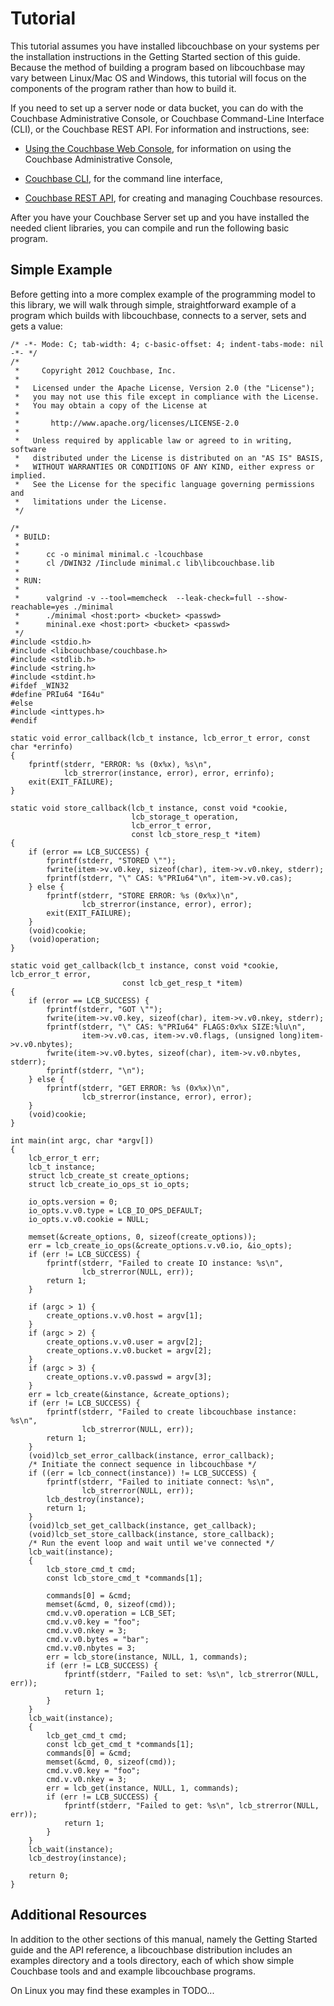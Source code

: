 # Tutorial

This tutorial assumes you have installed libcouchbase on your systems per the
installation instructions in the Getting Started section of this guide. Because
the method of building a program based on libcouchbase may vary between
Linux/Mac OS and Windows, this tutorial will focus on the components of the
program rather than how to build it.

If you need to set up a server node or data bucket, you can do with the
Couchbase Administrative Console, or Couchbase Command-Line Interface (CLI), or
the Couchbase REST API. For information and instructions, see:

 * [Using the Couchbase Web
   Console](http://www.couchbase.com/docs/couchbase-manual-1.8/couchbase-introduction.html),
   for information on using the Couchbase Administrative Console,

 * [Couchbase
   CLI](http://www.couchbase.com/docs/couchbase-manual-1.8/couchbase-admin-web-console.html),
   for the command line interface,

 * [Couchbase REST
   API](http://www.couchbase.com/docs/couchbase-manual-1.8/couchbase-admin-restapi.html),
   for creating and managing Couchbase resources.

After you have your Couchbase Server set up and you have installed the needed
client libraries, you can compile and run the following basic program.

<a id="simple_example"></a>

## Simple Example

Before getting into a more complex example of the programming model to this
library, we will walk through simple, straightforward example of a program which
builds with libcouchbase, connects to a server, sets and gets a value:


```
/* -*- Mode: C; tab-width: 4; c-basic-offset: 4; indent-tabs-mode: nil -*- */
/*
 *     Copyright 2012 Couchbase, Inc.
 *
 *   Licensed under the Apache License, Version 2.0 (the "License");
 *   you may not use this file except in compliance with the License.
 *   You may obtain a copy of the License at
 *
 *       http://www.apache.org/licenses/LICENSE-2.0
 *
 *   Unless required by applicable law or agreed to in writing, software
 *   distributed under the License is distributed on an "AS IS" BASIS,
 *   WITHOUT WARRANTIES OR CONDITIONS OF ANY KIND, either express or implied.
 *   See the License for the specific language governing permissions and
 *   limitations under the License.
 */

/*
 * BUILD:
 *
 *      cc -o minimal minimal.c -lcouchbase
 *      cl /DWIN32 /Iinclude minimal.c lib\libcouchbase.lib
 *
 * RUN:
 *
 *      valgrind -v --tool=memcheck  --leak-check=full --show-reachable=yes ./minimal
 *      ./minimal <host:port> <bucket> <passwd>
 *      mininal.exe <host:port> <bucket> <passwd>
 */
#include <stdio.h>
#include <libcouchbase/couchbase.h>
#include <stdlib.h>
#include <string.h>
#include <stdint.h>
#ifdef _WIN32
#define PRIu64 "I64u"
#else
#include <inttypes.h>
#endif

static void error_callback(lcb_t instance, lcb_error_t error, const char *errinfo)
{
    fprintf(stderr, "ERROR: %s (0x%x), %s\n",
            lcb_strerror(instance, error), error, errinfo);
    exit(EXIT_FAILURE);
}

static void store_callback(lcb_t instance, const void *cookie,
                           lcb_storage_t operation,
                           lcb_error_t error,
                           const lcb_store_resp_t *item)
{
    if (error == LCB_SUCCESS) {
        fprintf(stderr, "STORED \"");
        fwrite(item->v.v0.key, sizeof(char), item->v.v0.nkey, stderr);
        fprintf(stderr, "\" CAS: %"PRIu64"\n", item->v.v0.cas);
    } else {
        fprintf(stderr, "STORE ERROR: %s (0x%x)\n",
                lcb_strerror(instance, error), error);
        exit(EXIT_FAILURE);
    }
    (void)cookie;
    (void)operation;
}

static void get_callback(lcb_t instance, const void *cookie, lcb_error_t error,
                         const lcb_get_resp_t *item)
{
    if (error == LCB_SUCCESS) {
        fprintf(stderr, "GOT \"");
        fwrite(item->v.v0.key, sizeof(char), item->v.v0.nkey, stderr);
        fprintf(stderr, "\" CAS: %"PRIu64" FLAGS:0x%x SIZE:%lu\n",
                item->v.v0.cas, item->v.v0.flags, (unsigned long)item->v.v0.nbytes);
        fwrite(item->v.v0.bytes, sizeof(char), item->v.v0.nbytes, stderr);
        fprintf(stderr, "\n");
    } else {
        fprintf(stderr, "GET ERROR: %s (0x%x)\n",
                lcb_strerror(instance, error), error);
    }
    (void)cookie;
}

int main(int argc, char *argv[])
{
    lcb_error_t err;
    lcb_t instance;
    struct lcb_create_st create_options;
    struct lcb_create_io_ops_st io_opts;

    io_opts.version = 0;
    io_opts.v.v0.type = LCB_IO_OPS_DEFAULT;
    io_opts.v.v0.cookie = NULL;

    memset(&create_options, 0, sizeof(create_options));
    err = lcb_create_io_ops(&create_options.v.v0.io, &io_opts);
    if (err != LCB_SUCCESS) {
        fprintf(stderr, "Failed to create IO instance: %s\n",
                lcb_strerror(NULL, err));
        return 1;
    }

    if (argc > 1) {
        create_options.v.v0.host = argv[1];
    }
    if (argc > 2) {
        create_options.v.v0.user = argv[2];
        create_options.v.v0.bucket = argv[2];
    }
    if (argc > 3) {
        create_options.v.v0.passwd = argv[3];
    }
    err = lcb_create(&instance, &create_options);
    if (err != LCB_SUCCESS) {
        fprintf(stderr, "Failed to create libcouchbase instance: %s\n",
                lcb_strerror(NULL, err));
        return 1;
    }
    (void)lcb_set_error_callback(instance, error_callback);
    /* Initiate the connect sequence in libcouchbase */
    if ((err = lcb_connect(instance)) != LCB_SUCCESS) {
        fprintf(stderr, "Failed to initiate connect: %s\n",
                lcb_strerror(NULL, err));
        lcb_destroy(instance);
        return 1;
    }
    (void)lcb_set_get_callback(instance, get_callback);
    (void)lcb_set_store_callback(instance, store_callback);
    /* Run the event loop and wait until we've connected */
    lcb_wait(instance);
    {
        lcb_store_cmd_t cmd;
        const lcb_store_cmd_t *commands[1];

        commands[0] = &cmd;
        memset(&cmd, 0, sizeof(cmd));
        cmd.v.v0.operation = LCB_SET;
        cmd.v.v0.key = "foo";
        cmd.v.v0.nkey = 3;
        cmd.v.v0.bytes = "bar";
        cmd.v.v0.nbytes = 3;
        err = lcb_store(instance, NULL, 1, commands);
        if (err != LCB_SUCCESS) {
            fprintf(stderr, "Failed to set: %s\n", lcb_strerror(NULL, err));
            return 1;
        }
    }
    lcb_wait(instance);
    {
        lcb_get_cmd_t cmd;
        const lcb_get_cmd_t *commands[1];
        commands[0] = &cmd;
        memset(&cmd, 0, sizeof(cmd));
        cmd.v.v0.key = "foo";
        cmd.v.v0.nkey = 3;
        err = lcb_get(instance, NULL, 1, commands);
        if (err != LCB_SUCCESS) {
            fprintf(stderr, "Failed to get: %s\n", lcb_strerror(NULL, err));
            return 1;
        }
    }
    lcb_wait(instance);
    lcb_destroy(instance);

    return 0;
}
```



<a id="additional_resources"></a>

## Additional Resources

In addition to the other sections of this manual, namely the Getting Started
guide and the API reference, a libcouchbase distribution includes an examples
directory and a tools directory, each of which show simple Couchbase tools and
and example libcouchbase programs.

On Linux you may find these examples in TODO...

<a id="couchbase-sdk-c-api-introduction"></a>
